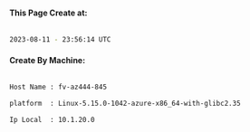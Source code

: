 
   
#### This Page Create at:

```bash

2023-08-11 - 23:56:14 UTC

```

#### Create By Machine:

```bash

Host Name : fv-az444-845

platform  : Linux-5.15.0-1042-azure-x86_64-with-glibc2.35

Ip Local  : 10.1.20.0

```

